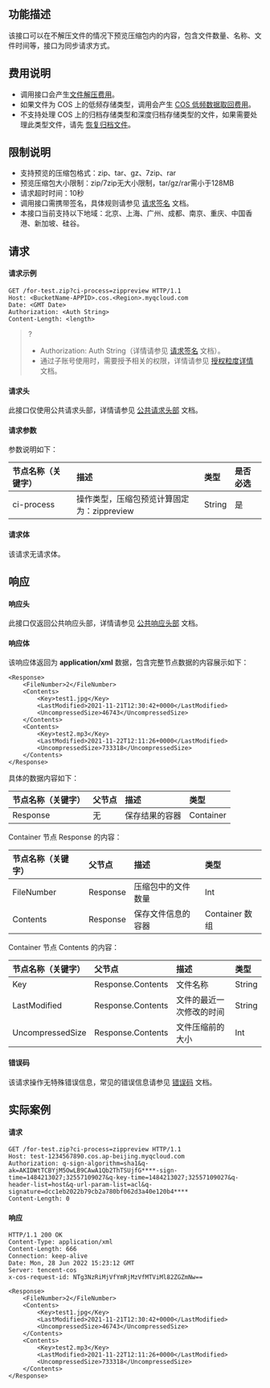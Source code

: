 ## 功能描述

该接口可以在不解压文件的情况下预览压缩包内的内容，包含文件数量、名称、文件时间等，接口为同步请求方式。

## 费用说明

- 调用接口会产生[文件解压费用](https://cloud.tencent.com/document/product/460/82333#.E6.96.87.E4.BB.B6.E5.A4.84.E7.90.86.E5.AE.9A.E4.BB.B7)。
- 如果文件为 COS 上的低频存储类型，调用会产生 [COS 低频数据取回费用](https://cloud.tencent.com/document/product/436/53862#.E6.95.B0.E6.8D.AE.E5.8F.96.E5.9B.9E.E5.AE.9A.E4.BB.B7)。
- 不支持处理 COS 上的归档存储类型和深度归档存储类型的文件，如果需要处理此类型文件，请先 [恢复归档文件](https://cloud.tencent.com/document/product/436/12633)。

## 限制说明

- 支持预览的压缩包格式：zip、tar、gz、7zip、rar
- 预览压缩包大小限制：zip/7zip无大小限制，tar/gz/rar需小于128MB
- 请求超时时间：10秒
- 调用接口需携带签名，具体规则请参见 [请求签名](https://cloud.tencent.com/document/product/460/6968) 文档。
- 本接口当前支持以下地域：北京、上海、广州、成都、南京、重庆、中国香港、新加坡、硅谷。

## 请求

#### 请求示例

```plaintext
GET /for-test.zip?ci-process=zippreview HTTP/1.1
Host: <BucketName-APPID>.cos.<Region>.myqcloud.com
Date: <GMT Date>
Authorization: <Auth String>
Content-Length: <length>
```

>?
>
>- Authorization: Auth String（详情请参见 [请求签名](https://cloud.tencent.com/document/product/460/6968) 文档）。
>- 通过子账号使用时，需要授予相关的权限，详情请参见 [授权粒度详情](https://cloud.tencent.com/document/product/460/41741) 文档。

#### 请求头

此接口仅使用公共请求头部，详情请参见 [公共请求头部](https://cloud.tencent.com/document/product/460/42865) 文档。

#### 请求参数

参数说明如下：

| 节点名称（关键字） | 描述                                       | 类型   | 是否必选 |
| :----------------- | :----------------------------------------- | :----- | :------- |
| ci-process         | 操作类型，压缩包预览计算固定为：zippreview | String | 是       |

#### 请求体

该请求无请求体。

## 响应

#### 响应头

此接口仅返回公共响应头部，详情请参见 [公共响应头部](https://cloud.tencent.com/document/product/460/42866) 文档。

#### 响应体

该响应体返回为 **application/xml** 数据，包含完整节点数据的内容展示如下：

```
<Response>
    <FileNumber>2</FileNumber>
    <Contents>
        <Key>test1.jpg</Key>
        <LastModified>2021-11-21T12:30:42+0000</LastModified>
        <UncompressedSize>46743</UncompressedSize>
    </Contents>
    <Contents>
        <Key>test2.mp3</Key>
        <LastModified>2021-11-22T12:11:26+0000</LastModified>
        <UncompressedSize>733318</UncompressedSize>
    </Contents>
</Response>
```

具体的数据内容如下：

| 节点名称（关键字） | 父节点 | 描述           | 类型      |
| :----------------- | :----- | :------------- | :-------- |
| Response           | 无     | 保存结果的容器 | Container |

Container 节点 Response 的内容：

| 节点名称（关键字） | 父节点   | 描述                 | 类型           |
| :----------------- | :------- | :------------------- | :------------- |
| FileNumber         | Response | 压缩包中的文件数量 | Int            |
| Contents           | Response | 保存文件信息的容器 | Container 数组 |

Container 节点 Contents 的内容：

| 节点名称（关键字） | 父节点            | 描述                     | 类型   |
| :----------------- | :---------------- | :----------------------- | :----- |
| Key                | Response.Contents | 文件名称                 | String |
| LastModified       | Response.Contents | 文件的最近一次修改的时间 | String |
| UncompressedSize   | Response.Contents | 文件压缩前的大小         | Int    |

#### 错误码

该请求操作无特殊错误信息，常见的错误信息请参见 [错误码](https://cloud.tencent.com/document/product/460/8523) 文档。

## 实际案例

#### 请求

```
GET /for-test.zip?ci-process=zippreview HTTP/1.1
Host: test-1234567890.cos.ap-beijing.myqcloud.com
Authorization: q-sign-algorithm=sha1&q-ak=AKIDWtTCBYjM5OwLB9CAwA1Qb2ThTSUjfG****-sign-time=1484213027;32557109027&q-key-time=1484213027;32557109027&q-header-list=host&q-url-param-list=acl&q-signature=dcc1eb2022b79cb2a780bf062d3a40e120b4****
Content-Length: 0
```

#### 响应

```
HTTP/1.1 200 OK
Content-Type: application/xml
Content-Length: 666
Connection: keep-alive
Date: Mon, 28 Jun 2022 15:23:12 GMT
Server: tencent-cos
x-cos-request-id: NTg3NzRiMjVfYmRjMzVfMTViMl82ZGZmNw==

<Response>
    <FileNumber>2</FileNumber>
    <Contents>
        <Key>test1.jpg</Key>
        <LastModified>2021-11-21T12:30:42+0000</LastModified>
        <UncompressedSize>46743</UncompressedSize>
    </Contents>
    <Contents>
        <Key>test2.mp3</Key>
        <LastModified>2021-11-22T12:11:26+0000</LastModified>
        <UncompressedSize>733318</UncompressedSize>
    </Contents>
</Response>
```
